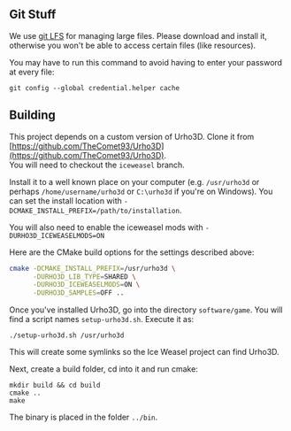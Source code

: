 Git Stuff
---------
We use  [git  LFS](https://git-lfs.github.com/) for managing large files. Please
download and  install  it,  otherwise  you won't be able to access certain files
(like resources).

You may have to run this command to avoid having to enter your password at every file:
```
git config --global credential.helper cache
```

Building
--------
This  project  depends  on  a   custom   version   of   Urho3D.  Clone  it  from
[https://github.com/TheComet93/Urho3D](https://github.com/TheComet93/Urho3D).   
You will need to checkout the ```iceweasel``` branch.

Install it to a well  known  place  on  your computer (e.g. ```/usr/urho3d``` or
perhaps  ```/home/username/urho3d```  or  ```C:\urho3d``` if you're on Windows).
You        can         set        the        install        location        with
```-DCMAKE_INSTALL_PREFIX=/path/to/installation```.

You will also need to enable the iceweasel mods with ```-DURHO3D_ICEWEASELMODS=ON```

Here are the CMake build options for the settings described above:
```bash
cmake -DCMAKE_INSTALL_PREFIX=/usr/urho3d \
      -DURHO3D_LIB_TYPE=SHARED \
      -DURHO3D_ICEWEASELMODS=ON \
      -DURHO3D_SAMPLES=OFF ..
```

Once you've  installed  Urho3D,  go  into the directory ```software/game```. You
will find a script names ```setup-urho3d.sh```. Execute it as:
```
./setup-urho3d.sh /usr/urho3d
```
This will create some symlinks so the Ice Weasel project can find Urho3D.

Next, create a build folder, cd into it and run cmake:
```
mkdir build && cd build
cmake ..
make
```

The binary is placed in the folder ```../bin```.

